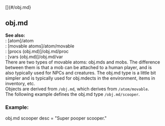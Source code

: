 []{#/obj.md}    
## obj.md    
**See also:**    
:   [atom]/atom    
:   [movable atoms]/atom/movable    
:   [procs (obj.md)]/obj.md/proc    
:   [vars (obj.md)]/obj.md/var    
There are two types of movable atoms: obj.mds and mobs. The difference    
between them is that a mob can be attached to a human player, and is    
also typically used for NPCs and creatures. The obj.md type is a little bit    
simpler and is typically used for obj.mdects in the environment, items in    
inventory, etc.    
Objects are derived from `/obj.md`, which derives from `/atom/movable`.    
The following example defines the obj.md type `/obj.md/scooper`.    
### Example:    
obj.md scooper desc = \"Super pooper scooper.\"  
